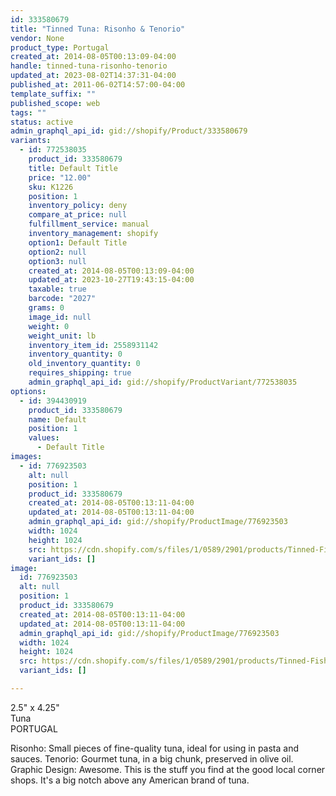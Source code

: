 ```yaml
---
id: 333580679
title: "Tinned Tuna: Risonho & Tenorio"
vendor: None
product_type: Portugal
created_at: 2014-08-05T00:13:09-04:00
handle: tinned-tuna-risonho-tenorio
updated_at: 2023-08-02T14:37:31-04:00
published_at: 2011-06-02T14:57:00-04:00
template_suffix: ""
published_scope: web
tags: ""
status: active
admin_graphql_api_id: gid://shopify/Product/333580679
variants:
  - id: 772538035
    product_id: 333580679
    title: Default Title
    price: "12.00"
    sku: K1226
    position: 1
    inventory_policy: deny
    compare_at_price: null
    fulfillment_service: manual
    inventory_management: shopify
    option1: Default Title
    option2: null
    option3: null
    created_at: 2014-08-05T00:13:09-04:00
    updated_at: 2023-10-27T19:43:15-04:00
    taxable: true
    barcode: "2027"
    grams: 0
    image_id: null
    weight: 0
    weight_unit: lb
    inventory_item_id: 2558931142
    inventory_quantity: 0
    old_inventory_quantity: 0
    requires_shipping: true
    admin_graphql_api_id: gid://shopify/ProductVariant/772538035
options:
  - id: 394430919
    product_id: 333580679
    name: Default
    position: 1
    values:
      - Default Title
images:
  - id: 776923503
    alt: null
    position: 1
    product_id: 333580679
    created_at: 2014-08-05T00:13:11-04:00
    updated_at: 2014-08-05T00:13:11-04:00
    admin_graphql_api_id: gid://shopify/ProductImage/776923503
    width: 1024
    height: 1024
    src: https://cdn.shopify.com/s/files/1/0589/2901/products/Tinned-Fish.jpeg?v=1407211991
    variant_ids: []
image:
  id: 776923503
  alt: null
  position: 1
  product_id: 333580679
  created_at: 2014-08-05T00:13:11-04:00
  updated_at: 2014-08-05T00:13:11-04:00
  admin_graphql_api_id: gid://shopify/ProductImage/776923503
  width: 1024
  height: 1024
  src: https://cdn.shopify.com/s/files/1/0589/2901/products/Tinned-Fish.jpeg?v=1407211991
  variant_ids: []

---
```


2.5" x 4.25"  
Tuna  
PORTUGAL

Risonho: Small pieces of fine-quality tuna, ideal for using in pasta and sauces. Tenorio: Gourmet tuna, in a big chunk, preserved in olive oil. Graphic Design: Awesome. This is the stuff you find at the good local corner shops. It's a big notch above any American brand of tuna.